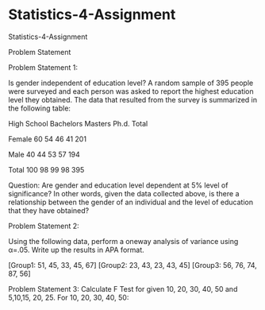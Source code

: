 # Statistics-4-Assignment
Statistics-4-Assignment

Problem Statement

Problem Statement 1:

Is gender independent of education level? A random sample of 395 people were
surveyed and each person was asked to report the highest education level they
obtained. The data that resulted from the survey is summarized in the following table:

High School Bachelors Masters Ph.d. Total

Female 60 54 46 41 201

Male 40 44 53 57 194

Total 100 98 99 98 395

Question: Are gender and education level dependent at 5% level of significance? In
other words, given the data collected above, is there a relationship between the gender
of an individual and the level of education that they have obtained?

Problem Statement 2:

Using the following data, perform a oneway analysis of variance using α=.05. Write up
the results in APA format.

[Group1: 51, 45, 33, 45, 67]
[Group2: 23, 43, 23, 43, 45]
[Group3: 56, 76, 74, 87, 56]

Problem Statement 3:
Calculate F Test for given 10, 20, 30, 40, 50 and 5,10,15, 20, 25.
For 10, 20, 30, 40, 50:
